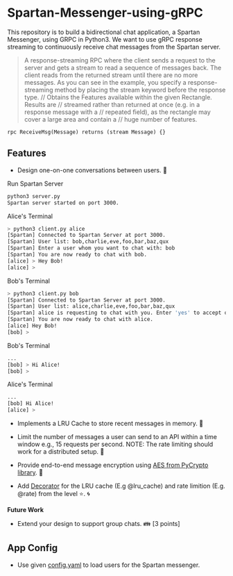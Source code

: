 # Spartan-Messenger-using-gRPC

This repository is to build a bidirectional chat application, a Spartan Messenger, using GRPC in Python3. We want to use gRPC response streaming to continuously receive chat messages from the Spartan server.

> A response-streaming RPC where the client sends a request to the server and gets a stream to read a sequence of messages back. The client reads from the returned stream until there are no more messages. As you can see in the example, you specify a response-streaming method by placing the stream keyword before the response type.
// Obtains the Features available within the given Rectangle.  Results are
// streamed rather than returned at once (e.g. in a response message with a
// repeated field), as the rectangle may cover a large area and contain a
// huge number of features.
```
rpc ReceiveMsg(Message) returns (stream Message) {} 
```

## Features
 
- Design one-on-one conversations between users. :couple:

Run Spartan Server
```sh
python3 server.py
Spartan server started on port 3000.
```

Alice's Terminal
```sh
> python3 client.py alice
[Spartan] Connected to Spartan Server at port 3000.
[Spartan] User list: bob,charlie,eve,foo,bar,baz,qux
[Spartan] Enter a user whom you want to chat with: bob
[Spartan] You are now ready to chat with bob.
[alice] > Hey Bob!
[alice] >
```

Bob's Terminal
```sh
> python3 client.py bob
[Spartan] Connected to Spartan Server at port 3000.
[Spartan] User list: alice,charlie,eve,foo,bar,baz,qux
[Spartan] alice is requesting to chat with you. Enter 'yes' to accept or different user: yes
[Spartan] You are now ready to chat with alice.
[alice] Hey Bob!
[bob] >
```

Bob's Terminal
```sh
...
[bob] > Hi Alice!
[bob] >
```

Alice's Terminal
```sh
...
[bob] Hi Alice!
[alice] >
```


- Implements a LRU Cache to store recent messages in memory. :floppy_disk:
- Limit the number of messages a user can send to an API within a time window e.g., 15 requests per second. NOTE: The rate limiting should work for a distributed setup. :vertical_traffic_light:



- Provide end-to-end message encryption using [AES from PyCrypto library](https://docs.python-guide.org/scenarios/crypto/#pycrypto). :key: 
- Add [Decorator](https://www.python-course.eu/python3_decorators.php) for the LRU cache (E.g @lru_cache) and rate limition (E.g. @rate) from the level :star:. :cyclone:

__Future Work__
- Extend your design to support group chats. :family: [3 points]

## App Config

- Use given [config.yaml](config.yaml) to load users for the Spartan messenger.